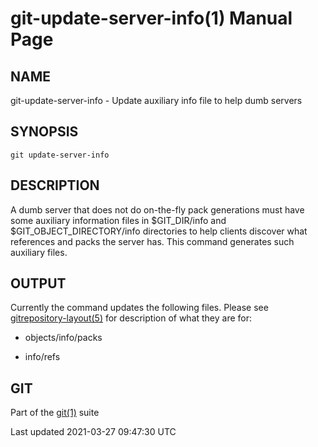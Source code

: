 # git-update-server-info(1) Manual Page

## NAME

git-update-server-info - Update auxiliary info file to help dumb servers

## SYNOPSIS

    git update-server-info

## DESCRIPTION

A dumb server that does not do on-the-fly pack generations must have some auxiliary information files in $GIT_DIR/info and $GIT_OBJECT_DIRECTORY/info directories to help clients discover what references and packs the server has. This command generates such auxiliary files.

## OUTPUT

Currently the command updates the following files. Please see [gitrepository-layout(5)](gitrepository-layout.html) for description of what they are for:

- objects/info/packs

- info/refs

## GIT

Part of the [git(1)](git.html) suite

Last updated 2021-03-27 09:47:30 UTC

